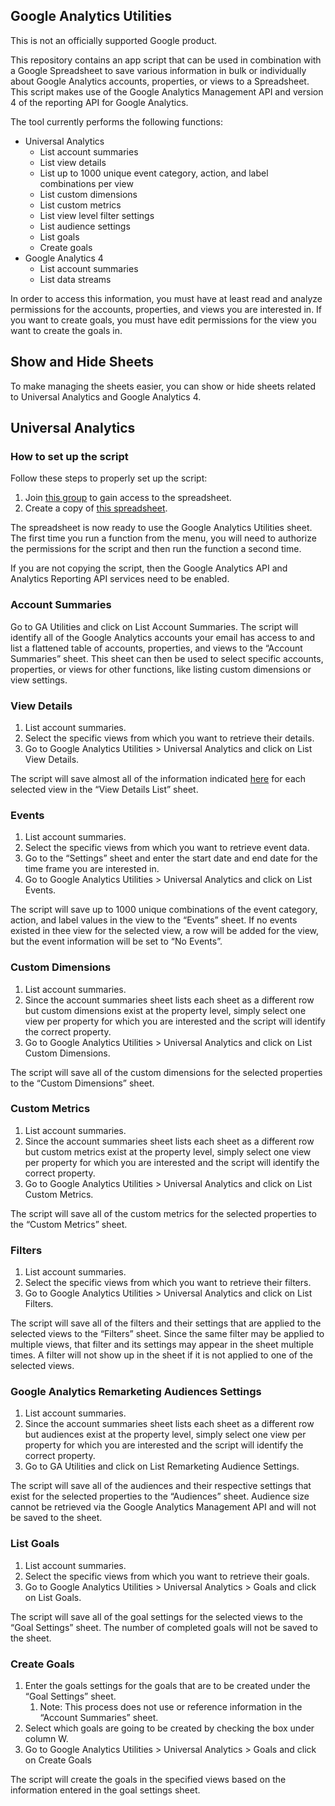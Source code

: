 ## Google Analytics Utilities

This is not an officially supported Google product.

This repository contains an app script that can be used in combination with a Google Spreadsheet to save various information in bulk or individually about Google Analytics accounts, properties, or views to a Spreadsheet. This script makes use of the Google Analytics Management API and version 4 of the reporting API for Google Analytics.

The tool currently performs the following functions:



*   Universal Analytics
    *   List account summaries
    *   List view details
    *   List up to 1000 unique event category, action, and label combinations per view
    *   List custom dimensions
    *   List custom metrics
    *   List view level filter settings
    *   List audience settings
    *   List goals
    *   Create goals
*   Google Analytics 4
    *   List account summaries
    *   List data streams

In order to access this information, you must have at least read and analyze permissions for the accounts, properties, and views you are interested in. If you want to create goals, you must have edit permissions for the view you want to create the goals in.


## Show and Hide Sheets

To make managing the sheets easier, you can show or hide sheets related to Universal Analytics and Google Analytics 4.


## Universal Analytics


### How to set up the script

Follow these steps to properly set up the script:



1. Join [this group](https://groups.google.com/g/google-analytics-utilities-users) to gain access to the spreadsheet.
2. Create a copy of [this spreadsheet](https://docs.google.com/spreadsheets/d/1sWsanYzEOU3uQxjnyub_oyVGVInTjmsVkuaIomjNv80/edit?resourcekey=0-jaWrFAHGkdtZ0g5g1y-7jw#gid=347179575).

The spreadsheet is now ready to use the Google Analytics Utilities sheet. The first time you run a function from the menu, you will need to authorize the permissions for the script and then run the function a second time.

If you are not copying the script, then the Google Analytics API and Analytics Reporting API services need to be enabled.


### Account Summaries

Go to GA Utilities and click on List Account Summaries. The script will identify all of the Google Analytics accounts your email has access to and list a flattened table of accounts, properties, and views to the “Account Summaries” sheet. This sheet can then be used to select specific accounts, properties, or views for other functions, like listing custom dimensions or view settings.


### View Details



1. List account summaries. 
2. Select the specific views from which you want to retrieve their details. 
3. Go to Google Analytics Utilities > Universal Analytics and click on List View Details. 

The script will save almost all of the information indicated [here](https://developers.google.com/analytics/devguides/config/mgmt/v3/mgmtReference/management/profiles) for each selected view in the “View Details List” sheet.


### Events



1. List account summaries. 
2. Select the specific views from which you want to retrieve event data. 
3. Go to the “Settings” sheet and enter the start date and end date for the time frame you are interested in.
4. Go to Google Analytics Utilities > Universal Analytics and click on List Events. 

The script will save up to 1000 unique combinations of the event category, action, and label values in the view to the “Events” sheet. If no events existed in thee view for the selected view, a row will be added for the view, but the event information will be set to “No Events”.


### Custom Dimensions



1. List account summaries. 
2. Since the account summaries sheet lists each sheet as a different row but custom dimensions exist at the property level, simply select one view per property for which you are interested and the script will identify the correct property.
3. Go to Google Analytics Utilities > Universal Analytics and click on List Custom Dimensions.

The script will save all of the custom dimensions for the selected properties to the “Custom Dimensions” sheet.


### Custom Metrics



1. List account summaries. 
2. Since the account summaries sheet lists each sheet as a different row but custom metrics exist at the property level, simply select one view per property for which you are interested and the script will identify the correct property.
3. Go to Google Analytics Utilities > Universal Analytics and click on List Custom Metrics.

The script will save all of the custom metrics for the selected properties to the “Custom Metrics” sheet.


### Filters



1. List account summaries. 
2. Select the specific views from which you want to retrieve their filters. 
3. Go to Google Analytics Utilities > Universal Analytics and click on List Filters. 

The script will save all of the filters and their settings that are applied to the selected views to the “Filters” sheet. Since the same filter may be applied to multiple views, that filter and its settings may appear in the sheet multiple times. A filter will not show up in the sheet if it is not applied to one of the selected views.


### Google Analytics Remarketing Audiences Settings



1. List account summaries. 
2. Since the account summaries sheet lists each sheet as a different row but audiences exist at the property level, simply select one view per property for which you are interested and the script will identify the correct property.
3. Go to GA Utilities and click on List Remarketing Audience Settings.

The script will save all of the audiences and their respective settings that exist for the selected properties to the “Audiences” sheet. Audience size cannot be retrieved via the Google Analytics Management API and will not be saved to the sheet.


### List Goals



1. List account summaries. 
2. Select the specific views from which you want to retrieve their goals. 
3. Go to Google Analytics Utilities > Universal Analytics > Goals  and click on List Goals. 

The script will save all of the goal settings for the selected views to the “Goal Settings” sheet. The number of completed goals will not be saved to the sheet.


### Create Goals



1. Enter the goals settings for the goals that are to be created under the “Goal Settings” sheet.
    1. Note: This process does not use or reference information in the “Account Summaries” sheet.
2. Select which goals are going to be created by checking the box under column W.
3. Go to Google Analytics Utilities > Universal Analytics > Goals  and click on Create Goals

The script will create the goals in the specified views based on the information entered in the goal settings sheet.

